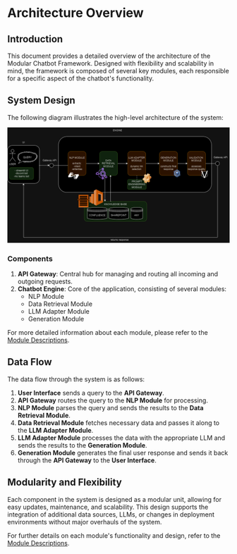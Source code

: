 # Architecture Overview

## Introduction

This document provides a detailed overview of the architecture of the Modular Chatbot Framework. Designed with flexibility and scalability in mind, the framework is composed of several key modules, each responsible for a specific aspect of the chatbot's functionality.

## System Design

The following diagram illustrates the high-level architecture of the system:

![System Architecture Diagram](../diagram.png)

### Components

1. **API Gateway**: Central hub for managing and routing all incoming and outgoing requests.
2. **Chatbot Engine**: Core of the application, consisting of several modules:
   - NLP Module
   - Data Retrieval Module
   - LLM Adapter Module
   - Generation Module

For more detailed information about each module, please refer to the [Module Descriptions](#module-descriptions).

## Data Flow

The data flow through the system is as follows:

1. **User Interface** sends a query to the **API Gateway**.
2. **API Gateway** routes the query to the **NLP Module** for processing.
3. **NLP Module** parses the query and sends the results to the **Data Retrieval Module**.
4. **Data Retrieval Module** fetches necessary data and passes it along to the **LLM Adapter Module**.
5. **LLM Adapter Module** processes the data with the appropriate LLM and sends the results to the **Generation Module**.
6. **Generation Module** generates the final user response and sends it back through the **API Gateway** to the **User Interface**.

## Modularity and Flexibility

Each component in the system is designed as a modular unit, allowing for easy updates, maintenance, and scalability. This design supports the integration of additional data sources, LLMs, or changes in deployment environments without major overhauls of the system.

For further details on each module's functionality and design, refer to the [Module Descriptions](#module-descriptions).
